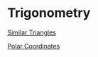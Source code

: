 # Trigonometry

[Similar Triangles](Trigonometry%20b26a4065a8ea4ce28cbea6bb4c3ab69a/Similar%20Triangles%20a6464122a42248d49080c68d07aea0bc.md)

[Polar Coordinates](Trigonometry%20b26a4065a8ea4ce28cbea6bb4c3ab69a/Polar%20Coordinates%209b869db478544856aec499c96898eb27.md)